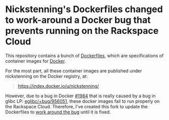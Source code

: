 Nickstenning's Dockerfiles changed to work-around a Docker bug that prevents running on the Rackspace Cloud
===========

This repository contains a bunch of
[Dockerfiles](http://docs.docker.io/en/latest/use/builder/), which are
specifications of container images for [Docker](http://www.docker.io/).

For the most part, all these container images are published under nickstenning on
the Docker registry, at:

> <https://index.docker.io/u/nickstenning/>

However, due to a bug in Docker [#1984](https://github.com/dotcloud/docker/issues/1984) that is really caused by a bug in glibc LP: [eglibc/+bug/956051](https://bugs.launchpad.net/ubuntu/+source/eglibc/+bug/956051), these docker images fail to run properly on the Rackspace Cloud.  Therefore, I've created this fork to update the Dockerfiles to [work around the bug](https://journal.paul.querna.org/articles/2013/10/15/docker-ubuntu-on-rackspace/) until it is fixed.

